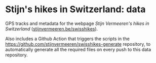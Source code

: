 # Stijn's hikes in Switzerland: data

GPS tracks and metadata for the webpage _Stijn Vermeeren's hikes in Switzerland_ ([stijnvermeeren.be/swisshikes](https://stijnvermeeren.be/swisshikes)).

Also includes a Github Action that triggers the scripts in the https://github.com/stijnvermeeren/swisshikes-generate repository, to automatically generate all the required files on every push to this data repository.